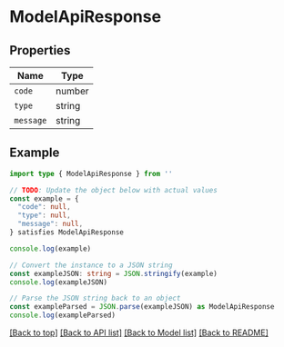 
# ModelApiResponse


## Properties

Name | Type
------------ | -------------
`code` | number
`type` | string
`message` | string

## Example

```typescript
import type { ModelApiResponse } from ''

// TODO: Update the object below with actual values
const example = {
  "code": null,
  "type": null,
  "message": null,
} satisfies ModelApiResponse

console.log(example)

// Convert the instance to a JSON string
const exampleJSON: string = JSON.stringify(example)
console.log(exampleJSON)

// Parse the JSON string back to an object
const exampleParsed = JSON.parse(exampleJSON) as ModelApiResponse
console.log(exampleParsed)
```

[[Back to top]](#) [[Back to API list]](../README.md#api-endpoints) [[Back to Model list]](../README.md#models) [[Back to README]](../README.md)


